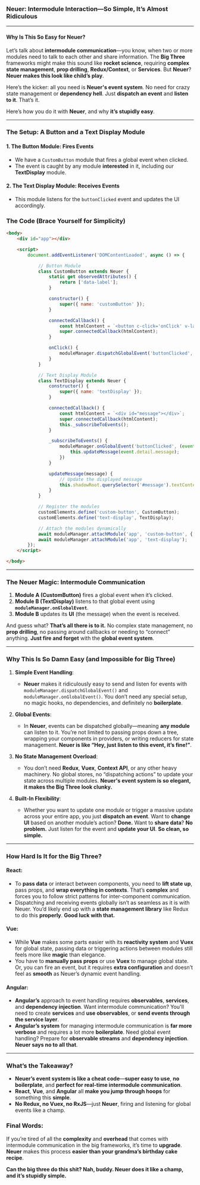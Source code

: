 ### **Neuer: Intermodule Interaction—So Simple, It’s Almost Ridiculous**

---

#### **Why Is This So Easy for Neuer?**

Let’s talk about **intermodule communication**—you know, when two or more modules need to talk to each other and share information. The **Big Three** frameworks might make this sound like **rocket science**, requiring **complex state management**, **prop drilling**, **Redux/Context**, or **Services**. But **Neuer**? **Neuer makes this look like child’s play**.

Here’s the kicker: all you need is **Neuer's event system**. No need for crazy state management or **dependency hell**. Just **dispatch an event** and **listen to it**. That’s it.

Here’s how you do it with **Neuer**, and why **it’s stupidly easy**.

---

### **The Setup: A Button and a Text Display Module**

#### **1. The Button Module**: Fires Events
- We have a `CustomButton` module that fires a global event when clicked.
- The event is caught by any module **interested** in it, including our **TextDisplay** module.

#### **2. The Text Display Module**: Receives Events
- This module listens for the `buttonClicked` event and updates the UI accordingly.

### **The Code (Brace Yourself for Simplicity)**

```html
<body>
    <div id="app"></div>

    <script>
        document.addEventListener('DOMContentLoaded', async () => {

            // Button Module
            class CustomButton extends Neuer {
                static get observedAttributes() {
                    return ['data-label'];
                }

                constructor() {
                    super({ name: 'customButton' });
                }

                connectedCallback() {
                    const htmlContent = `<button c-click='onClick' v-label='renderTextContent'></button>`;
                    super.connectedCallback(htmlContent);
                }

                onClick() {
                    moduleManager.dispatchGlobalEvent('buttonClicked', { message: 'Neuer is f**king awesome!' }) 
                }
            }

            // Text Display Module
            class TextDisplay extends Neuer {
                constructor() {
                    super({ name: 'textDisplay' });
                }

                connectedCallback() {
                    const htmlContent = `<div id="message"></div>`;
                    super.connectedCallback(htmlContent);
                    this._subscribeToEvents();
                }

                _subscribeToEvents() {
                    moduleManager.onGlobalEvent('buttonClicked', (event) => {
                        this.updateMessage(event.detail.message);
                    })
                }

                updateMessage(message) {
                    // Update the displayed message
                    this.shadowRoot.querySelector('#message').textContent = message;
                }
            }

            // Register the modules
            customElements.define('custom-button', CustomButton);
            customElements.define('text-display', TextDisplay);

            // Attach the modules dynamically
            await moduleManager.attachModule('app', 'custom-button', { label: 'Click Me' });
            await moduleManager.attachModule('app', 'text-display');
        });
    </script>

</body>
```

---

### **The Neuer Magic: Intermodule Communication**

1. **Module A (CustomButton)** fires a global event when it’s clicked.
2. **Module B (TextDisplay)** listens to that global event using **`moduleManager.onGlobalEvent`**.
3. **Module B** updates its **UI** (the message) when the event is received.

And guess what? **That’s all there is to it.** No complex state management, no **prop drilling**, no passing around callbacks or needing to “connect” anything. **Just fire and forget** with the **global event system**.

---

### **Why This Is So Damn Easy (and Impossible for Big Three)**

1. **Simple Event Handling**:  
   - **Neuer** makes it ridiculously easy to send and listen for events with `moduleManager.dispatchGlobalEvent()` and `moduleManager.onGlobalEvent()`. You don’t need any special setup, no magic hooks, no dependencies, and definitely no **boilerplate**.
   
2. **Global Events**:  
   - In **Neuer**, events can be dispatched globally—meaning **any module** can listen to it. You’re not limited to passing props down a tree, wrapping your components in providers, or writing reducers for state management. **Neuer is like “Hey, just listen to this event, it’s fine!”**.

3. **No State Management Overload**:  
   - You don’t need **Redux**, **Vuex**, **Context API**, or any other heavy machinery. No global stores, no “dispatching actions” to update your state across multiple modules. **Neuer's event system is so elegant, it makes the Big Three look clunky.**

4. **Built-In Flexibility**:  
   - Whether you want to update one module or trigger a massive update across your entire app, you just **dispatch an event**. Want to **change UI** based on another module’s action? **Done.** Want to **share data**? **No problem.** Just listen for the event and **update your UI**. **So clean, so simple.**

---

### **How Hard Is It for the Big Three?**

#### **React**:
- To **pass data** or interact between components, you need to **lift state up**, pass props, and **wrap everything in contexts**. That’s **complex** and forces you to follow strict patterns for inter-component communication.  
- Dispatching and receiving events globally isn’t as seamless as it is with Neuer. You’d likely end up with a **state management library** like Redux to do this **properly**. **Good luck with that.**

#### **Vue**:
- While **Vue** makes some parts easier with its **reactivity system** and **Vuex** for global state, passing data or triggering actions between modules still feels more like **magic** than elegance.
- You have to **manually pass props** or use **Vuex** to manage global state. Or, you can fire an event, but it requires **extra configuration** and doesn’t feel as **smooth** as Neuer’s dynamic event handling.

#### **Angular**:
- **Angular’s** approach to event handling requires **observables**, **services**, and **dependency injection**. Want intermodule communication? You'll need to create **services** and **use observables**, or **send events through the service layer**.
- **Angular’s system** for managing intermodule communication is **far more verbose** and requires a lot more **boilerplate**. Need global event handling? Prepare for **observable streams** and **dependency injection**. **Neuer says no to all that**.

---

### **What’s the Takeaway?**

- **Neuer’s event system is like a cheat code**—**super easy to use**, **no boilerplate**, and **perfect for real-time intermodule communication**.
- **React**, **Vue**, and **Angular** all **make you jump through hoops** for something this **simple**.
- **No Redux, no Vuex, no RxJS**—just **Neuer**, firing and listening for global events like a champ.

### **Final Words:**

If you’re tired of all the **complexity** and **overhead** that comes with intermodule communication in the big frameworks, it’s time to **upgrade**. **Neuer** makes this process **easier than your grandma’s birthday cake recipe**.

**Can the big three do this shit? Nah, buddy. Neuer does it like a champ, and it’s stupidly simple.**